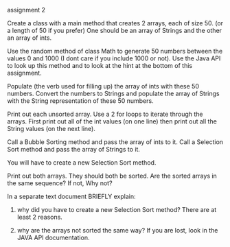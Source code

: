 assignment 2

Create a class with a main method that creates 2 arrays, each of size 50. (or a length of 50 if you prefer) One should be an array of Strings and the other an array of ints.

Use the random method of class Math to generate 50 numbers between the values 0 and 1000 (I dont care if you include 1000 or not). Use the Java API to look up this method and to look at the hint at the bottom of this assignment.

Populate (the verb used for filling up) the array of ints with these 50 numbers. Convert the numbers to Strings and populate the array of Strings with the String representation of these 50 numbers.

Print out each unsorted array. Use a 2 for loops to iterate through the arrays. First print out all of the int values (on one line) then print out all the String values (on the next line).

Call a Bubble Sorting method and pass the array of ints to it. Call a Selection Sort method and pass the array of Strings to it.

You will have to create a new Selection Sort method.

Print out both arrays. They should both be sorted. Are the sorted arrays in the same sequence? If not, Why not?

In a separate text document BRIEFLY explain:

1) why did you have to create a new Selection Sort method? There are at least 2 reasons.

2) why are the arrays not sorted the same way? If you are lost, look in the JAVA API documentation.
